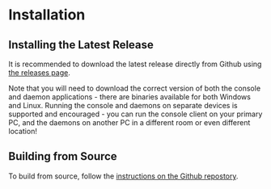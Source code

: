 # Installation

## Installing the Latest Release

It is recommended to download the latest release directly from Github using [the releases page](https://github.com/W3AXL/RadioConsole2/releases).

Note that you will need to download the correct version of both the console and daemon applications - there are binaries available for both Windows
and Linux. Running the console and daemons on separate devices is supported and encouraged - you can run the console client on your primary PC, and
the daemons on another PC in a different room or even different location!

## Building from Source

To build from source, follow the [instructions on the Github repostory](https://github.com/W3AXL/RadioConsole2).